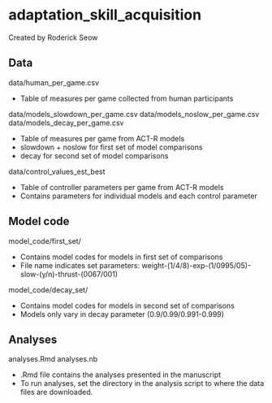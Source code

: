 adaptation_skill_acquisition
===============================

Created by Roderick Seow

Data
-------------

data/human_per_game.csv
* Table of measures per game collected from human participants

data/models_slowdown_per_game.csv
data/models_noslow_per_game.csv
data/models_decay_per_game.csv
* Table of measures per game from ACT-R models
* slowdown + noslow for first set of model comparisons
* decay for second set of model comparisons

data/control_values_est_best
* Table of controller parameters per game from ACT-R models
* Contains parameters for individual models and each control parameter

Model code
-------------------

model_code/first_set/
* Contains model codes for models in first set of comparisons
* File name indicates set parameters: weight-(1/4/8)-exp-(1/0995/05)-slow-(y/n)-thrust-(0067/001)

model_code/decay_set/
* Contains model codes for models in second set of comparisons
* Models only vary in decay parameter (0.9/0.99/0.991-0.999)

Analyses
-------------------

analyses.Rmd
analyses.nb
* .Rmd file contains the analyses presented in the manuscript
* To run analyses, set the directory in the analysis script to where the data files are downloaded.